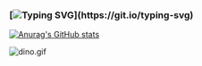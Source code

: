 ### [![Typing SVG](https://readme-typing-svg.herokuapp.com?font=Oleo+Script&size=45&pause=2000&color=0FC2FF&width=1000&height=100&lines=%F0%9F%91%8B+Hi+there%2C+my+name+is+Da+Wei+Ting+%E3%83%BE(%E2%8C%90%E2%96%A0_%E2%96%A0)%E3%83%8E%E2%99%AA)](https://git.io/typing-svg)

[![Anurag's GitHub stats](https://github-readme-stats.vercel.app/api?username=0322&show_icons=true&theme=dracula)](https://github.com/0322)

<img data-target="animated-image.replacedImage" alt="dino.gif" class="AnimatedImagePlayer-animatedImage" src="https://github.com/saadeghi/saadeghi/raw/master/dino.gif" style="display: block; opacity: 1;">


<!--
**dwting0322/dwting0322** is a ✨ _special_ ✨ repository because its `README.md` (this file) appears on your GitHub profile.

Here are some ideas to get you started:

- 🔭 I’m currently working on ...
- 🌱 I’m currently learning ...
- 👯 I’m looking to collaborate on ...
- 🤔 I’m looking for help with ...
- 💬 Ask me about ...
- 📫 How to reach me: ...
- 😄 Pronouns: ...
- ⚡ Fun fact: ...
-->
